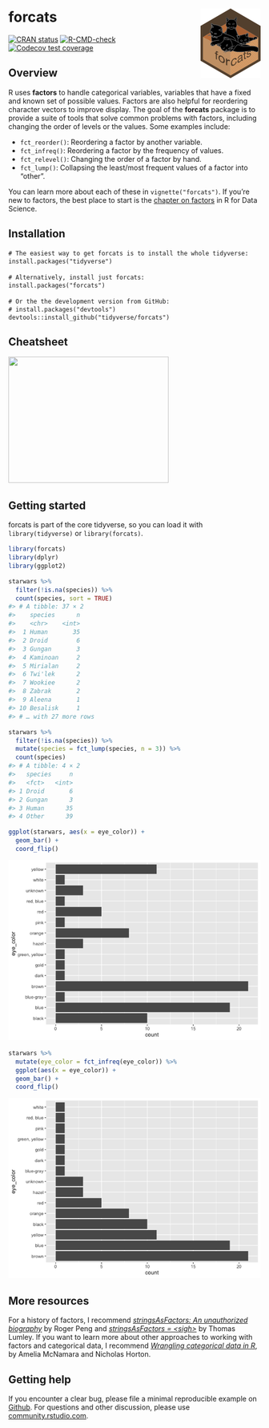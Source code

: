 
<!-- README.md is generated from README.Rmd. Please edit that file -->

# forcats <img src='man/figures/logo.png' align="right" height="139" />

<!-- badges: start -->

[![CRAN
status](https://www.r-pkg.org/badges/version/forcats)](https://cran.r-project.org/package=forcats)
[![R-CMD-check](https://github.com/tidyverse/forcats/actions/workflows/R-CMD-check.yaml/badge.svg)](https://github.com/tidyverse/forcats/actions/workflows/R-CMD-check.yaml)
[![Codecov test
coverage](https://codecov.io/gh/tidyverse/forcats/branch/main/graph/badge.svg)](https://app.codecov.io/gh/tidyverse/forcats?branch=main)
<!-- badges: end -->

## Overview

R uses **factors** to handle categorical variables, variables that have
a fixed and known set of possible values. Factors are also helpful for
reordering character vectors to improve display. The goal of the
**forcats** package is to provide a suite of tools that solve common
problems with factors, including changing the order of levels or the
values. Some examples include:

-   `fct_reorder()`: Reordering a factor by another variable.
-   `fct_infreq()`: Reordering a factor by the frequency of values.
-   `fct_relevel()`: Changing the order of a factor by hand.
-   `fct_lump()`: Collapsing the least/most frequent values of a factor
    into “other”.

You can learn more about each of these in `vignette("forcats")`. If
you’re new to factors, the best place to start is the [chapter on
factors](https://r4ds.had.co.nz/factors.html) in R for Data Science.

## Installation

    # The easiest way to get forcats is to install the whole tidyverse:
    install.packages("tidyverse")

    # Alternatively, install just forcats:
    install.packages("forcats")

    # Or the the development version from GitHub:
    # install.packages("devtools")
    devtools::install_github("tidyverse/forcats")

## Cheatsheet

<a href="https://raw.githubusercontent.com/rstudio/cheatsheets/main/factors.pdf"><img src="https://github.com/rstudio/cheatsheets/raw/main/pngs/thumbnails/forcats-cheatsheet-thumbs.png" width="320" height="252"/></a>

## Getting started

forcats is part of the core tidyverse, so you can load it with
`library(tidyverse)` or `library(forcats)`.

``` r
library(forcats)
library(dplyr)
library(ggplot2)
```

``` r
starwars %>% 
  filter(!is.na(species)) %>%
  count(species, sort = TRUE)
#> # A tibble: 37 × 2
#>    species      n
#>    <chr>    <int>
#>  1 Human       35
#>  2 Droid        6
#>  3 Gungan       3
#>  4 Kaminoan     2
#>  5 Mirialan     2
#>  6 Twi'lek      2
#>  7 Wookiee      2
#>  8 Zabrak       2
#>  9 Aleena       1
#> 10 Besalisk     1
#> # … with 27 more rows
```

``` r
starwars %>%
  filter(!is.na(species)) %>%
  mutate(species = fct_lump(species, n = 3)) %>%
  count(species)
#> # A tibble: 4 × 2
#>   species     n
#>   <fct>   <int>
#> 1 Droid       6
#> 2 Gungan      3
#> 3 Human      35
#> 4 Other      39
```

``` r
ggplot(starwars, aes(x = eye_color)) + 
  geom_bar() + 
  coord_flip()
```

![](man/figures/README-unordered-plot-1.png)<!-- -->

``` r
starwars %>%
  mutate(eye_color = fct_infreq(eye_color)) %>%
  ggplot(aes(x = eye_color)) + 
  geom_bar() + 
  coord_flip()
```

![](man/figures/README-ordered-plot-1.png)<!-- -->

## More resources

For a history of factors, I recommend [*stringsAsFactors: An
unauthorized
biography*](https://simplystatistics.org/posts/2015-07-24-stringsasfactors-an-unauthorized-biography/)
by Roger Peng and [*stringsAsFactors =
\<sigh\>*](https://notstatschat.tumblr.com/post/124987394001/stringsasfactors-sigh)
by Thomas Lumley. If you want to learn more about other approaches to
working with factors and categorical data, I recommend [*Wrangling
categorical data in R*](https://peerj.com/preprints/3163/), by Amelia
McNamara and Nicholas Horton.

## Getting help

If you encounter a clear bug, please file a minimal reproducible example
on [Github](https://github.com/tidyverse/forcats/issues). For questions
and other discussion, please use
[community.rstudio.com](https://community.rstudio.com/).
